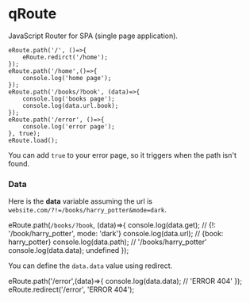 # qRoute

JavaScript Router for SPA (single page application).

    eRoute.path('/', ()=>{
        eRoute.redirct('/home');
    });
    eRoute.path('/home',()=>{
        console.log('home page');    
    });
    eRoute.path('/books/?book', (data)=>{
        console.log('books page');
        console.log(data.url.book);
    });
    eRoute.path('/error', ()=>{
        console.log('error page');
    }, true);
    eRoute.load();

You can add `true` to your error page, so it triggers when the path isn't found.

### Data

Here is the **data** variable assuming the url is `website.com/?!=/books/harry_potter&mode=dark`.

eRoute.path(`/books/?book`, (data)=>{
    console.log(data.get); // {!: '/book/harry_potter', mode: 'dark'}
    console.log(data.url); // {book: harry_potter}
    console.log(data.path); // '/books/harry_potter'
    console.log(data.data); undefined
});

You can define the `data.data` value using redirect.

eRoute.path('/error',(data)=>{
    console.log(data.data); // 'ERROR 404'
});
eRoute.redirect('/error', 'ERROR 404');
